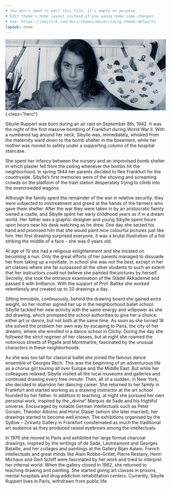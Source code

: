 ```yaml
---
# You don't need to edit this file, it's empty on purpose.
# Edit theme's home layout instead if you wanna make some changes
# See: https://jekyllrb.com/docs/themes/#overriding-theme-defaults
layout: home
---
```


![image-title-here](/assets/images/portrait.png){:class="hero"}

Sibylle Ruppert was born during an air raid on September 8th, 1942. It was the night of the first massive bombing of Frankfurt during World War II. With a numbered tag around her neck, Sibylle was, immediately, whisked from the maternity ward down to the bomb shelter in the basement, while her mother was moved to safety under a supporting column of the hospital staircase.

She spent her infancy between the nursery and an improvised bomb shelter in which plaster fell from the ceiling whenever the bombs hit the neighborhood. In spring 1944 her parents decided to flee Frankfurt for the countryside. Sibylle’s first memories were of the shoving and screaming crowds on the platform of the train station desperately trying to climb into the overcrowded wagons.

Although the family spent the remainder of the war in relative security, they were subjected to mistreatment and greed at the hands of the farmers who gave them shelter. After the war they were taken in by an aristocratic family owned a castle, and Sibylle spent her early childhood years as if in a dream world. Her father was a graphic designer and young Sibylle spent hours upon hours near his desk watching as he drew. One day she seized his hand and promised him that she would paint nice colourful pictures just like him. Her first drawing surprised everyone, it was a brutal illustration of a fist striking the middle of a face – she was 6 years old.

At age of 10 she had a religious enlightenment and she insisted on becoming a nun. Only the great efforts of her parents managed to dissuade her from taking up a novitiate. In school she was not the best, except in her art classes where she far surpassed all the other students to such an extent that her instructors could not believe she painted the pictures by herself. Secretly, she took the entrance examination of the Städel Akkademie and passed it with brilliance. With the support of Prof. Battke she worked relentlessly and created
up to 20 drawings a day.

Sitting immobile, continuously, behind the drawing board she gained extra weight, so her mother signed her up in the neighborhood ballet school. Sibylle tackled her new activity with the same energy and willpower as she did drawing, which prompted the school authorities to give her a choice: either art or dance, but not both at the same time. As soon as she turned 18 she solved the problem her own way by escaping to Paris, the city of her dreams, where she enrolled in a dance school in Clichy. During the day she followed the strict
regimen of her classes, but at night she roamed the notorious streets of Pigalle and Montmartre, fascinated by the unusual characters in these neighborhoods.

As she was too tall for classical ballet she joined the famous dance ensemble of Georges Rech. This was the beginning of an adventurous life as a chorus girl touring all over Europe and the Middle East. But while her colleagues relaxed, Sibylle visited all the local museums and galleries and continued drawing every free minute. Then, all of a sudden, in New York, she decided to abandon her dancing career. She returned to her family in Frankfurt and started working as a drawing instructor at the art school founded by her father.
In addition to teaching, at night she pursued her own personal work, inspired by the „divine“ Marquis de Sade and his frightful universe. Encouraged by notable German intellectuals such as Peter Gorsen, Theodor Adorno and Horst Glaser (whom she later married), her drawings started to become well known. The exhibitions organised by the Sydow – Zirkwitz Gallery in Frankfurt consternated as much the traditional art audience as they produced raised eyebrows among the intellectuals.

In 1976 she moved to Paris and exhibited her large format charcoal drawings, inspired by the writings of de Sade, Lautréamont and Georges Bataille, and her collages and paintings at the Gallery Bijan Aalam. French intellectuals and great minds like Alain Robbe-Grillet, Pierre Restany, Henri Michaux and Gert Schiff were fascinated by her work and tried to interpret her infernal world. When the gallery closed in 1982, she returned to teaching drawing and painting. She started giving art classes in prisons, mental hospitals and drug
addiction rehabilitation centers. Currently, Sibylle Ruppert lives in Paris, withdrawn from public life.
